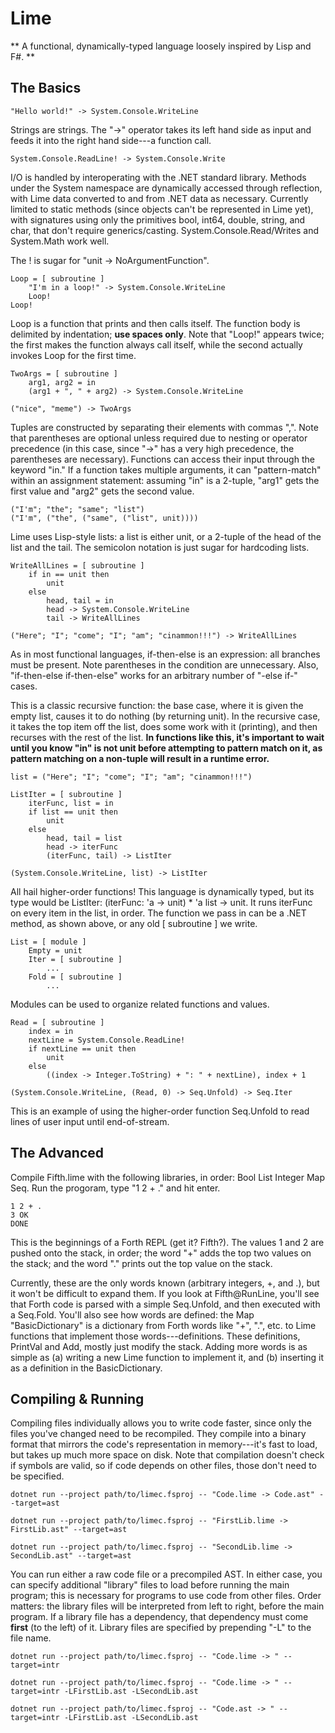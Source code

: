 # Lime

** A functional, dynamically-typed language loosely inspired by Lisp and F#. **

## The Basics

    "Hello world!" -> System.Console.WriteLine
    
Strings are strings. The "->" operator takes its left hand side as input and
feeds it into the right hand side---a function call.

    System.Console.ReadLine! -> System.Console.Write
    
I/O is handled by interoperating with the .NET standard library. Methods under
the System namespace are dynamically accessed through reflection, with Lime data
converted to and from .NET data as necessary. Currently limited to static
methods (since objects can't be represented in Lime yet), with signatures
using only the primitives bool, int64, double, string, and char, that don't
require generics/casting. System.Console.Read/Writes and System.Math work well.

The ! is sugar for "unit -> NoArgumentFunction".

    Loop = [ subroutine ]
        "I'm in a loop!" -> System.Console.WriteLine
        Loop!
    Loop!
    
Loop is a function that prints and then calls itself. The function body is
delimited by indentation; **use spaces only**. Note that "Loop!" appears twice;
the first makes the function always call itself, while the second actually
invokes Loop for the first time.

    TwoArgs = [ subroutine ]
        arg1, arg2 = in
        (arg1 + ", " + arg2) -> System.Console.WriteLine
        
    ("nice", "meme") -> TwoArgs
    
Tuples are constructed by separating their elements with commas ",". Note that
parentheses are optional unless required due to nesting or operator precedence
(in this case, since "->" has a very high precedence, the parentheses
are necessary).
Functions can access their input through the keyword "in." If a function takes
multiple arguments, it can "pattern-match" within an assignment statement:
assuming "in" is a 2-tuple, "arg1" gets the first value and "arg2" gets
the second value.

    ("I'm"; "the"; "same"; "list")
    ("I'm", ("the", ("same", ("list", unit))))
    
Lime uses Lisp-style lists: a list is either unit, or a 2-tuple of the head of
the list and the tail. The semicolon notation is just sugar for hardcoding
lists.

    WriteAllLines = [ subroutine ]
        if in == unit then
            unit
        else
            head, tail = in
            head -> System.Console.WriteLine
            tail -> WriteAllLines
            
    ("Here"; "I"; "come"; "I"; "am"; "cinammon!!!") -> WriteAllLines
    
As in most functional languages, if-then-else is an expression: all branches
must be present. Note parentheses in the condition are unnecessary. Also,
"if-then-else if-then-else" works for an arbitrary number of "-else if-" cases.

This is a classic recursive function: the base case, where it is given the empty
list, causes it to do nothing (by returning unit). In the recursive case, it
takes the top item off the list, does some work with it (printing), and then
recurses with the rest of the list. **In functions like this, it's important to
wait until you know "in" is not unit before attempting to pattern match on it,
as pattern matching on a non-tuple will result in a runtime error.**

    list = ("Here"; "I"; "come"; "I"; "am"; "cinammon!!!")
    
    ListIter = [ subroutine ]
        iterFunc, list = in
        if list == unit then
            unit
        else
            head, tail = list
            head -> iterFunc
            (iterFunc, tail) -> ListIter
    
    (System.Console.WriteLine, list) -> ListIter
    
All hail higher-order functions! This language is dynamically typed, but its
type would be ListIter: (iterFunc: 'a -> unit) * 'a list -> unit. It
runs iterFunc on every item in the list, in order. The function we pass in can
be a .NET method, as shown above, or any old [ subroutine ] we write.

    List = [ module ]
        Empty = unit
        Iter = [ subroutine ]
            ...
        Fold = [ subroutine ]
            ...
    
Modules can be used to organize related functions and values.

    Read = [ subroutine ]
        index = in
        nextLine = System.Console.ReadLine!
        if nextLine == unit then
            unit
        else
            ((index -> Integer.ToString) + ": " + nextLine), index + 1

    (System.Console.WriteLine, (Read, 0) -> Seq.Unfold) -> Seq.Iter
    
This is an example of using the higher-order function Seq.Unfold to read lines
of user input until end-of-stream.

## The Advanced
Compile Fifth.lime with the following libraries, in order: Bool List Integer Map Seq.
Run the progoram, type "1 2 + ." and hit enter.

    1 2 + .
    3 OK
    DONE
    
This is the beginnings of a Forth REPL (get it? Fifth?). The values 1 and 2 are
pushed onto the stack, in order; the word "+" adds the top two values on the
stack; and the word "." prints out the top value on the stack.

Currently, these are the only words known (arbitrary integers, +, and .), but it
won't be difficult to expand them. If you look at Fifth@RunLine, you'll see that
Forth code is parsed with a simple Seq.Unfold, and then executed with a
Seq.Fold. You'll also see how words are defined: the Map "BasicDictionary"
is a dictionary from Forth words like "+", ".", etc. to Lime functions that
implement those words---definitions. These definitions, PrintVal and Add, mostly
just modify the stack. Adding more words is as simple as (a) writing a new Lime
function to implement it, and (b) inserting it as a definition in the
BasicDictionary.

## Compiling & Running

Compiling files individually allows you to write code faster, since
only the files you've changed need to be recompiled. They compile into a binary
format that mirrors the code's representation in memory---it's fast to load,
but takes up much more space on disk. Note that compilation doesn't check
if symbols are valid, so if code depends on other files, those don't need to be specified.

    dotnet run --project path/to/limec.fsproj -- "Code.lime -> Code.ast" --target=ast
    
    dotnet run --project path/to/limec.fsproj -- "FirstLib.lime -> FirstLib.ast" --target=ast
    
    dotnet run --project path/to/limec.fsproj -- "SecondLib.lime -> SecondLib.ast" --target=ast
    
You can run either a raw code file or a precompiled AST. In either case, you can
specify additional "library" files to load before running the main program; this
is necessary for programs to use code from other files. Order matters: the
library files will be interpreted from left to right, before the main program.
If a library file has a dependency, that dependency must come **first** (to the
left) of it. Library files are specified by prepending "-L" to the file name.

    dotnet run --project path/to/limec.fsproj -- "Code.lime -> " --target=intr
    
    dotnet run --project path/to/limec.fsproj -- "Code.lime -> " --target=intr -LFirstLib.ast -LSecondLib.ast
    
    dotnet run --project path/to/limec.fsproj -- "Code.ast -> " --target=intr -LFirstLib.ast -LSecondLib.ast
